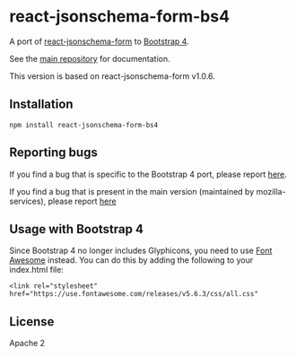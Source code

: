react-jsonschema-form-bs4
=========================

A port of [react-jsonschema-form](https://github.com/mozilla-services/react-jsonschema-form) to [Bootstrap 4](https://getbootstrap.com/docs/4.2/getting-started/introduction/).

See the [main repository](https://github.com/mozilla-services/react-jsonschema-form#readme) for documentation.

This version is based on react-jsonschema-form v1.0.6.

## Installation

    npm install react-jsonschema-form-bs4

## Reporting bugs

If you find a bug that is specific to the Bootstrap 4 port, please report [here](https://github.com/peterkelly/react-jsonschema-form-bs4/issues).

If you find a bug that is present in the main version (maintained by mozilla-services), please report [here](https://github.com/mozilla-services/react-jsonschema-form/issues)

## Usage with Bootstrap 4

Since Bootstrap 4 no longer includes Glyphicons, you need to use [Font
Awesome](https://origin.fontawesome.com/) instead. You can do this by adding
the following to your index.html file:

    <link rel="stylesheet" href="https://use.fontawesome.com/releases/v5.6.3/css/all.css"

## License
Apache 2
